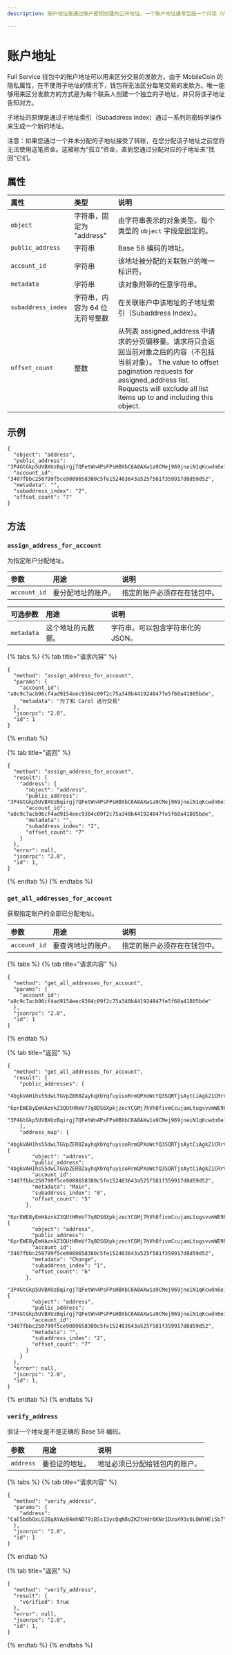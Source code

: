 ```yaml
---
description: 账户地址是通过账户密钥创建的公开地址。一个账户地址通常包括一个只读（View）公钥和一个可花（Spend）公钥。在启用了移动模式的时候，还会包括雾服务（Fog）的信息。

---
```


# 账户地址

Full Service 钱包中的账户地址可以用来区分交易的发款方。由于 MobileCoin 的隐私属性，在不使用子地址的情况下，钱包将无法区分每笔交易的发款方。唯一能够用来区分发款方的方式是为每个联系人创建一个独立的子地址，并只将该子地址告知对方。

子地址的原理是通过子地址索引（Subaddress Index）通过一系列的密码学操作来生成一个新的地址。

注意：如果您通过一个并未分配的子地址接受了转账，在您分配该子地址之前您将无法使用这笔资金。这被称为“孤立”资金，直到您通过分配对应的子地址来“找回”它们。

## 属性

| 属性 | 类型 | 说明 |
| :--- | :--- | :--- |
| `object` | 字符串，固定为 "address" | 由字符串表示的对象类型。每个类型的 `object` 字段是固定的。 |
| `public_address` | 字符串 | Base 58 编码的地址。 |
| `account_id` | 字符串 | 该地址被分配的关联账户的唯一标识符。 |
| `metadata` | 字符串 | 该对象附带的任意字符串。 |
| `subaddress_index` | 字符串，内容为 64 位无符号整数 | 在关联账户中该地址的子地址索引（Subaddress Index）。 |
| `offset_count` | 整数 | 从列表 assigned\_address 中请求的分页偏移量。请求将只会返回当前对象之后的内容（不包括当前对象）。 The value to offset pagination requests for assigned\_address list. Requests will exclude all list items up to and including this object. |

## 示例

```text
{
  "object": "address",
  "public_address": "3P4GtGkp5UVBXUzBqirgj7QFetWn4PsFPsHBXbC6A8AXw1a9CMej969jneiN1qKcwdn6e1VtD64EruGVSFQ8wHk5xuBHndpV9WUGQ78vV7Z",
  "account_id": "3407fbbc250799f5ce9089658380c5fe152403643a525f581f359917d8d59d52",
  "metadata": "",
  "subaddress_index": "2",
  "offset_count": "7"
}
```

## 方法

### `assign_address_for_account`

为指定账户分配地址。

| 参数 | 用途 | 说明 |
| :--- | :--- | :--- |
| `account_id` | 要分配地址的账户。 | 指定的账户必须存在在钱包中。 |

| 可选参数 | 用途 | 说明 |
| :--- | :--- | :--- |
| ​`metadata` | 这个地址的元数据。| 字符串。可以包含字符串化的 JSON。 |

{% tabs %}
{% tab title="请求内容" %}
```text
{
  "method": "assign_address_for_account",
  "params": {
    "account_id": "a8c9c7acb96cf4ad9154eec9384c09f2c75a340b441924847fe5f60a41805bde",
    "metadata": "为了和 Carol 进行交易"
  },
  "jsonrpc": "2.0",
  "id": 1
}
```
{% endtab %}

{% tab title="返回" %}
```text
{
  "method": "assign_address_for_account",
  "result": {
    "address": {
      "object": "address",
      "public_address": "3P4GtGkp5UVBXUzBqirgj7QFetWn4PsFPsHBXbC6A8AXw1a9CMej969jneiN1qKcwdn6e1VtD64EruGVSFQ8wHk5xuBHndpV9WUGQ78vV7Z",
      "account_id": "a8c9c7acb96cf4ad9154eec9384c09f2c75a340b441924847fe5f60a41805bde",
      "metadata": "",
      "subaddress_index": "2",
      "offset_count": "7"
    }
  },
  "error": null,
  "jsonrpc": "2.0",
  "id": 1,
}
```
{% endtab %}
{% endtabs %}

### `get_all_addresses_for_account`

获取指定账户的全部已分配地址。

| 参数 | 用途 | 说明 |
| :--- | :--- | :--- |
| `account_id` | 要查询地址的账户。 | 指定的账户必须存在在钱包中。 |

{% tabs %}
{% tab title="请求内容" %}
```text
{
  "method": "get_all_addresses_for_account",
  "params": {
    "account_id": "a8c9c7acb96cf4ad9154eec9384c09f2c75a340b441924847fe5f60a41805bde"
  },
  "jsonrpc": "2.0",
  "id": 1
}
```
{% endtab %}

{% tab title="返回" %}
```text
{
  "method": "get_all_addresses_for_account",
  "result": {
    "public_addresses": [
      "4bgkVAH1hs55dwLTGVpZER8ZayhqXbYqfuyisoRrmQPXoWcYQ3SQRTjsAytCiAgk21CRrVNysVw5qwzweURzDK9HL3rGXFmAAahb364kYe3",
      "6prEWE8yEmHAznkZ3QUtHRmVf7q8DS6XpkjzecYCGMj7hVh8fivmCcujamLtugsvvmWE9P2WgTb2o7xGHw8FhiBr1hSrku1u9KKfRJFMenG",
      "3P4GtGkp5UVBXUzBqirgj7QFetWn4PsFPsHBXbC6A8AXw1a9CMej969jneiN1qKcwdn6e1VtD64EruGVSFQ8wHk5xuBHndpV9WUGQ78vV7Z"
    ],
    "address_map": {
      "4bgkVAH1hs55dwLTGVpZER8ZayhqXbYqfuyisoRrmQPXoWcYQ3SQRTjsAytCiAgk21CRrVNysVw5qwzweURzDK9HL3rGXFmAAahb364kYe3": {
        "object": "address",
        "public_address": "4bgkVAH1hs55dwLTGVpZER8ZayhqXbYqfuyisoRrmQPXoWcYQ3SQRTjsAytCiAgk21CRrVNysVw5qwzweURzDK9HL3rGXFmAAahb364kYe3",
        "account_id": "3407fbbc250799f5ce9089658380c5fe152403643a525f581f359917d8d59d52",
        "metadata": "Main",
        "subaddress_index": "0",
        "offset_count": "5"
      },
      "6prEWE8yEmHAznkZ3QUtHRmVf7q8DS6XpkjzecYCGMj7hVh8fivmCcujamLtugsvvmWE9P2WgTb2o7xGHw8FhiBr1hSrku1u9KKfRJFMenG": {
        "object": "address",
        "public_address": "6prEWE8yEmHAznkZ3QUtHRmVf7q8DS6XpkjzecYCGMj7hVh8fivmCcujamLtugsvvmWE9P2WgTb2o7xGHw8FhiBr1hSrku1u9KKfRJFMenG",
        "account_id": "3407fbbc250799f5ce9089658380c5fe152403643a525f581f359917d8d59d52",
        "metadata": "Change",
        "subaddress_index": "1",
        "offset_count": "6"
      },
      "3P4GtGkp5UVBXUzBqirgj7QFetWn4PsFPsHBXbC6A8AXw1a9CMej969jneiN1qKcwdn6e1VtD64EruGVSFQ8wHk5xuBHndpV9WUGQ78vV7Z": {
        "object": "address",
        "public_address": "3P4GtGkp5UVBXUzBqirgj7QFetWn4PsFPsHBXbC6A8AXw1a9CMej969jneiN1qKcwdn6e1VtD64EruGVSFQ8wHk5xuBHndpV9WUGQ78vV7Z",
        "account_id": "3407fbbc250799f5ce9089658380c5fe152403643a525f581f359917d8d59d52",
        "metadata": "",
        "subaddress_index": "2",
        "offset_count": "7"
      }
    }
  },
  "error": null,
  "jsonrpc": "2.0",
  "id": 1,
}
```
{% endtab %}
{% endtabs %}

### `verify_address`

验证一个地址是不是正确的 Base 58 编码。

| 参数 | 用途 | 说明 |
| :--- | :--- | :--- |
| `address` | 要验证的地址。 | 地址必须已分配给钱包内的账户。 |

{% tabs %}
{% tab title="请求内容" %}
```text
{
  "method": "verify_address",
  "params": {
    "address": "CaE5bdbQxLG2BqAYAz84mhND79iBSs13ycQqN8oZKZtHdr6KNr1DzoX93c6LQWYHEi5b7YLiJXcTRzqhDFB563Kr1uxD6iwERFbw7KLWA6",
  },
  "jsonrpc": "2.0",
  "id": 1
}
```
{% endtab %}

{% tab title="返回" %}
```text
{
  "method": "verify_address",
  "result": {
    "verified": true
  },
  "error": null,
  "jsonrpc": "2.0",
  "id": 1,
}
```
{% endtab %}
{% endtabs %}

